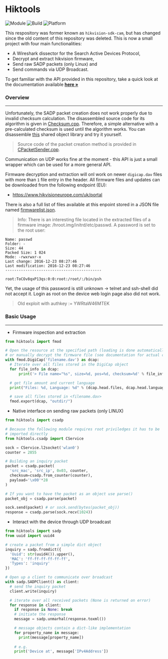 # Hiktools

![Module](https://img.shields.io:/static/v1?label=Module&message=hiktools&color=9cf)
![Build](https://img.shields.io:/static/v1?label=Python&message=>=3.5&color=green)
![Platform](https://img.shields.io:/static/v1?label=Platforms&message=Linux|Windows&color=yellowgreen)

This respository was former known as `hikvision-sdk-cam`, but has changed since the old content of this repository was deleted. This is now a small project with four main functionalities: 
* A Wireshark dissector for the Search Active Devices Protocol,
* Decrypt and extract hikvision firmware, 
* Send raw SADP packets (only Linux) and 
* Send commands via UDP Broadcast. 

To get familiar with the API provided in this repository, take a quick look at the documentation available **[here »]()**

### Overview
---
Unfortunately, the SADP packet creation does not work properly due to invalid checksum calculation. The disassembled source code for its algorithm is given in [Checksum.cpp](/gists/csadp/CheckSum.cpp). Therefore, a simple alternative with a pre-calculated checksum is used until the algorithm works. You can disassemble [this](/gists/libsadp.so) shared object library and try it yourself.

> Source code of the packet creation method is provided in [CPacketSender.cpp](/gists/csadp/CPacketSender.cpp).

Communication on UDP works fine at the moment - this API is just a small wrapper which can be used for a more general API. 

Firmware decryption and extraction will onl work on newer `digicap.dav` files with more than `1` file entry in the header. All firmware files and updates can be downloaded from the following endpoint (EU):

* https://www.hikvisioneurope.com/uk/portal

There is also a full list of files available at this enpoint stored in a JSON file named [firmwarelist.json](/gists/firmwarelist.json).

> Info: There is an interesting file located in the extracted files of a firmware image: /hroot.img/initrd/etc/passwd. A password is set to the root user:

    Name: passwd
    Folder: -
    Size: 44
    Packed Size: 1 024
    Mode: -rwxrwxr-x
    Last change: 2016-12-23 08:27:46
    Last modification: 2016-12-23 08:27:46
    -------------------------------------------

    root:ToCOv8qxP13qs:0:0:root:/root/:/bin/psh

Yet, the usage of this password is still unknown -> telnet and ssh-shell did not accept it. Login as root on the device web login page also did not work.

> Old exploit with authkey := YWRtaW46MTEK

### Basic Usage
---

- Firmware inspection and extraction

```python
from hiktools import fmod

# Open the resource at the specified path (loading is done automatically)
# or manually decrypt the firmware file (see documentation for actual code).
with fmod.DigiCap('filename.dav') as dcap:
  # Iterate over all files stored in the DigiCap object
  for file_info in dcap:
      print('> File name="%s", size=%d, pos=%d, checksum=%d' % file_info)

  # get file amount and current language
  print("Files: %d, Language: %d" % (dcap.head.files, dcap.head.language))

  # save all files stored in <filename.dav>
  fmod.export(dcap, "outdir/")
```

- Native interface on sending raw packets (only LINUX)
```python
from hiktools import csadp

# Because the following module requires root priviledges it has to be 
# imported directly
from hiktools.csadp import CService

sock = CService.l2socket('wlan0')
counter = 2855

# Building an inquiry packet
packet = csadp.packet(
  'src_mac', 'src_ip', 0x03, counter, 
  checksum=csadp.from_counter(counter),
  payload='\x00'*28
)

# If you want to have the packet as an object use parse()
packet_obj = csadp.parse(packet)

sock.send(packet) # or sock.send(bytes(packet_obj))
response = csadp.parse(sock.recv(1024))
```

- Interact with the device through UDP broadcast
```python
from hiktools import sadp
from uuid import uuid4

# create a packet from a simple dict object
inquiry = sadp.fromdict({
  'Uuid': str(uuid4()).upper(),
  'MAC': 'ff-ff-ff-ff-ff-ff',
  'Types': 'inquiry'
})

# Open up a client to communicate over broadcast
with sadp.SADPClient() as client:
  # send the inquiry packet
  client.write(inquiry)

  # iterate over all received packets (None is returned on error)
  for response in client:
    if response is None: break
    # initiate the response
    message = sadp.unmarhal(response.toxml())

    # message objects contain a dict-like implementation
    for property_name in message:
      print(message[property_name]) 
    
    # e.g.
    print('Device at', message['IPv4Address'])
```